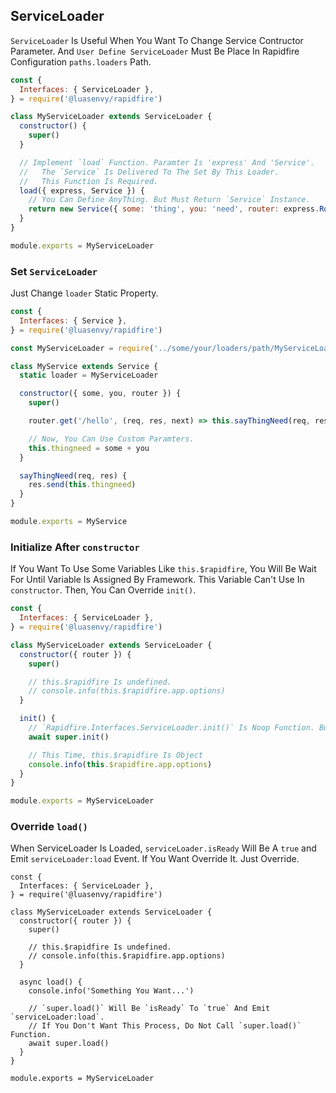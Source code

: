 ## ServiceLoader

`ServiceLoader` Is Useful When You Want To Change Service Contructor Parameter. And `User Define ServiceLoader` Must Be Place In Rapidfire Configuration `paths.loaders` Path.

```javascript
const {
  Interfaces: { ServiceLoader },
} = require('@luasenvy/rapidfire')

class MyServiceLoader extends ServiceLoader {
  constructor() {
    super()
  }

  // Implement `load` Function. Paramter Is 'express' And 'Service'.
  //   The `Service` Is Delivered To The Set By This Loader.
  //   This Function Is Required.
  load({ express, Service }) {
    // You Can Define AnyThing. But Must Return `Service` Instance.
    return new Service({ some: 'thing', you: 'need', router: express.Router() })
  }
}

module.exports = MyServiceLoader
```

### Set `ServiceLoader`

Just Change `loader` Static Property.

```javascript
const {
  Interfaces: { Service },
} = require('@luasenvy/rapidfire')

const MyServiceLoader = require('../some/your/loaders/path/MyServiceLoader')

class MyService extends Service {
  static loader = MyServiceLoader

  constructor({ some, you, router }) {
    super()

    router.get('/hello', (req, res, next) => this.sayThingNeed(req, res).catch(next))

    // Now, You Can Use Custom Paramters.
    this.thingneed = some + you
  }

  sayThingNeed(req, res) {
    res.send(this.thingneed)
  }
}

module.exports = MyService
```

### Initialize After `constructor`

If You Want To Use Some Variables Like `this.$rapidfire`, You Will Be Wait For Until Variable Is Assigned By Framework. This Variable Can't Use In `constructor`. Then, You Can Override `init()`.

```javascript
const {
  Interfaces: { ServiceLoader },
} = require('@luasenvy/rapidfire')

class MyServiceLoader extends ServiceLoader {
  constructor({ router }) {
    super()

    // this.$rapidfire Is undefined.
    // console.info(this.$rapidfire.app.options)
  }

  init() {
    // `Rapidfire.Interfaces.ServiceLoader.init()` Is Noop Function. But, Call `super.init()` For Consistency.
    await super.init()

    // This Time, this.$rapidfire Is Object
    console.info(this.$rapidfire.app.options)
  }
}

module.exports = MyServiceLoader
```

### Override `load()`

When ServiceLoader Is Loaded, `serviceLoader.isReady` Will Be A `true` and Emit `serviceLoader:load` Event. If You Want Override It. Just Override.

```
const {
  Interfaces: { ServiceLoader },
} = require('@luasenvy/rapidfire')

class MyServiceLoader extends ServiceLoader {
  constructor({ router }) {
    super()

    // this.$rapidfire Is undefined.
    // console.info(this.$rapidfire.app.options)
  }

  async load() {
    console.info('Something You Want...')

    // `super.load()` Will Be `isReady` To `true` And Emit `serviceLoader:load`.
    // If You Don't Want This Process, Do Not Call `super.load()` Function.
    await super.load()
  }
}

module.exports = MyServiceLoader
```
